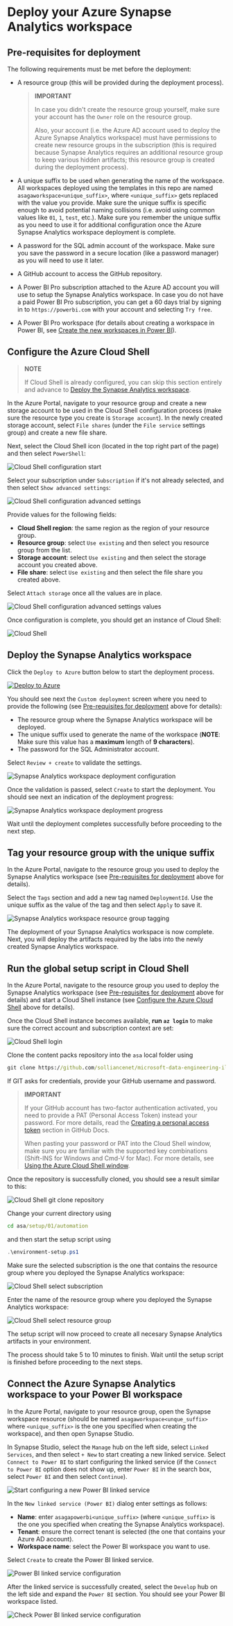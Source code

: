 # Deploy your Azure Synapse Analytics workspace

## Pre-requisites for deployment

The following requirements must be met before the deployment:

- A resource group (this will be provided during the deployment process).

    >**IMPORTANT**
    >
    >In case you didn't create the resource group yourself, make sure your account has the `Owner` role on the resource group.
    >
    >Also, your account (i.e. the Azure AD account used to deploy the Azure Synapse Analytics workspace) must have permissions to create new resource groups in the subscription (this is required because Synapse Analytics requires an additional resource group to keep various hidden artifacts; this resource group is created during the deployment process).

- A unique suffix to be used when generating the name of the workspace. All workspaces deployed using the templates in this repo are named `asagaworkspace<unique_suffix>`, where `<unique_suffix>` gets replaced with the value you provide. Make sure the unique suffix is specific enough to avoid potential naming collisions (i.e. avoid using common values like `01`, `1`, `test`, etc.). Make sure you remember the unique suffix as you need to use it for additional configuration once the Azure Synapse Analytics workspace deployment is complete.
- A password for the SQL admin account of the workspace. Make sure you save the password in a secure location (like a password manager) as you will need to use it later.
- A GitHub account to access the GitHub repository.
- A Power BI Pro subscription attached to the Azure AD account you will use to setup the Synapse Analytics workspace. In case you do not have a paid Power BI Pro subscription, you can get a 60 days trial by signing in to `https://powerbi.com` with your account and selecting `Try free`.
- A Power BI Pro workspace (for details about creating a workspace in Power BI, see [Create the new workspaces in Power BI](https://docs.microsoft.com/en-us/azure/synapse-analytics/quickstart-power-bi)).

## Configure the Azure Cloud Shell

>**NOTE**
>
>If Cloud Shell is already configured, you can skip this section entirely and advance to [Deploy the Synapse Analytics workspace](#deploy-the-synapse-analytics-workspace).

In the Azure Portal, navigate to your resource group and create a new storage account to be used in the Cloud Shell configuration process (make sure the resource type you create is `Storage account`). In the newly created storage account, select `File shares` (under the `File service` settings group) and create a new file share.

Next, select the Cloud Shell icon (located in the top right part of the page) and then select `PowerShell`:

![Cloud Shell configuration start](media/cloudshell-configure-01.png)

Select your subscription under `Subscription` if it's not already selected, and then select `Show advanced settings`:

![Cloud Shell configuration advanced settings](media/cloudshell-configure-02.png)

Provide values for the following fields:

- **Cloud Shell region**: the same region as the region of your resource group.
- **Resource group**: select `Use existing` and then select you resource group from the list.
- **Storage account**: select `Use existing` and then select the storage account you created above.
- **File share**: select `Use existing` and then select the file share you created above.

Select `Attach storage` once all the values are in place.

![Cloud Shell configuration advanced settings values](media/cloudshell-configure-03.png)

Once configuration is complete, you should get an instance of Cloud Shell:

![Cloud Shell](media/cloudshell-configure-04.png)

## Deploy the Synapse Analytics workspace

Click the `Deploy to Azure` button below to start the deployment process.

[![Deploy to Azure](https://aka.ms/deploytoazurebutton)](https://portal.azure.com/#create/Microsoft.Template/uri/https%3A%2F%2Fraw.githubusercontent.com%2Fsolliancenet%2Fazure-synapse-analytics-ga-content-packs%2Fmain%2Fhands-on-labs%2Fsetup%2Farm%2Fasaga-workspace-core.json%3Ftoken%3DAA2FKXRAGLJK2Q5PS7UV6QC7ZZAS2)

You should see next the `Custom deployment` screen where you need to provide the following (see [Pre-requisites for deployment](#pre-requisites-for-deployment) above for details):

- The resource group where the Synapse Analytics workspace will be deployed.
- The unique suffix used to generate the name of the workspace (**NOTE**: Make sure this value has a **maximum** length of **9 characters**).
- The password for the SQL Administrator account.

Select `Review + create` to validate the settings.

![Synapse Analytics workspace deployment configuration](media/asaworkspace-deploy-configure.png)

Once the validation is passed, select `Create` to start the deployment. You should see next an indication of the deployment progress:

![Synapse Analytics workspace deployment progress](media/asaworkspace-deploy-progress.png)

Wait until the deployment completes successfully before proceeding to the next step.

## Tag your resource group with the unique suffix

In the Azure Portal, navigate to the resource group you used to deploy the Synapse Analytics workspace (see [Pre-requisites for deployment](#pre-requisites-for-deployment) above for details).

Select the `Tags` section and add a new tag named `DeploymentId`. Use the unique suffix as the value of the tag and then select `Apply` to save it.

![Synapse Analytics workspace resource group tagging](media/asaworkspace-deploy-tag.png)

The deployment of your Synapse Analytics workspace is now complete. Next, you will deploy the artifacts required by the labs into the newly created Synapse Analytics workspace.

## Run the global setup script in Cloud Shell

In the Azure Portal, navigate to the resource group you used to deploy the Synapse Analytics workspace (see [Pre-requisites for deployment](#pre-requisites-for-deployment) above for details) and start a Cloud Shell instance (see [Configure the Azure Cloud Shell](#configure-the-azure-cloud-shell) above for details).

Once the Cloud Shell instance becomes available, **run ```az login```** to make sure the correct account and subscription context are set:

![Cloud Shell login](media/cloudshell-setup-01.png)

Clone the content packs repository into the `asa` local folder using

```cmd
git clone https://github.com/solliancenet/microsoft-data-engineering-ilt-deploy asa
```

If GIT asks for credentials, provide your GitHub username and password.

>**IMPORTANT**
>
>If your GitHub account has two-factor authentication activated, you need to provide a PAT (Personal Access Token) instead your password. For more details, read the [Creating a personal access token](https://docs.github.com/en/free-pro-team@latest/github/authenticating-to-github/creating-a-personal-access-token) section in GitHub Docs.
>
>When pasting your password or PAT into the Cloud Shell window, make sure you are familiar with the supported key combinations (Shift-INS for Windows and Cmd-V for Mac). For more details, see [Using the Azure Cloud Shell window](https://docs.microsoft.com/en-us/azure/cloud-shell/using-the-shell-window#copy-and-paste).

Once the repository is successfully cloned, you should see a result similar to this:

![Cloud Shell git clone repository](media/cloudshell-setup-02.png)

Change your current directory using

```cmd
cd asa/setup/01/automation
```

and then start the setup script using

```powershell
.\environment-setup.ps1
```

Make sure the selected subscription is the one that contains the resource group where you deployed the Synapse Analytics workspace:

![Cloud Shell select subscription](media/cloudshell-setup-03.png)

Enter the name of the resource group where you deployed the Synapse Analytics workspace:

![Cloud Shell select resource group](media/cloudshell-setup-04.png)

The setup script will now proceed to create all necesary Synapse Analytics artifacts in your environment.

The process should take 5 to 10 minutes to finish. Wait until the setup script is finished before proceeding to the next steps.

## Connect the Azure Synapse Analytics workspace to your Power BI workspace

In the Azure Portal, navigate to your resource group, open the Synapse workspace resource (should be named `asagaworkspace<unque_suffix>` where `<unique_suffix>` is the one you specified when creating the workspace), and then open Synapse Studio.

In Synapse Studio, select the `Manage` hub on the left side, select `Linked Services`, and then select `+ New` to start creating a new linked service. Select `Connect to Power BI` to start configuring the linked service (if the `Connect to Power BI` option does not show up, enter `Power BI` in the search box, select `Power BI` and then select `Continue`).

![Start configuring a new Power BI linked service](media/asaworkspace-deploy-pbi-linked-service-01.png)

In the `New linked service (Power BI)` dialog enter settings as follows:

- **Name**: enter `asagapowerbi<unique_suffix>` (where `<unique_suffix>` is the one you specified when creating the Synapse Analytics workspace).
- **Tenant**: ensure the correct tenant is selected (the one that contains your Azure AD account).
- **Workspace name**: select the Power BI workspace you want to use.

Select `Create` to create the Power BI linked service.

![Power BI linked service configuration](media/asaworkspace-deploy-pbi-linked-service-02.png)

After the linked service is successfully created, select the `Develop` hub on the left side and expand the `Power BI` section. You should see your Power BI workspace listed.

![Check Power BI linked service configuration](media/asaworkspace-deploy-pbi-linked-service-03.png)
